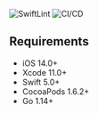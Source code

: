 ![SwiftLint](https://github.com/jurajhilje/ios-actions-demo/workflows/SwiftLint/badge.svg)
![CI/CD](https://github.com/jurajhilje/ios-actions-demo/workflows/CI/CD/badge.svg)

## Requirements

- iOS 14.0+
- Xcode 11.0+
- Swift 5.0+
- CocoaPods 1.6.2+
- Go 1.14+